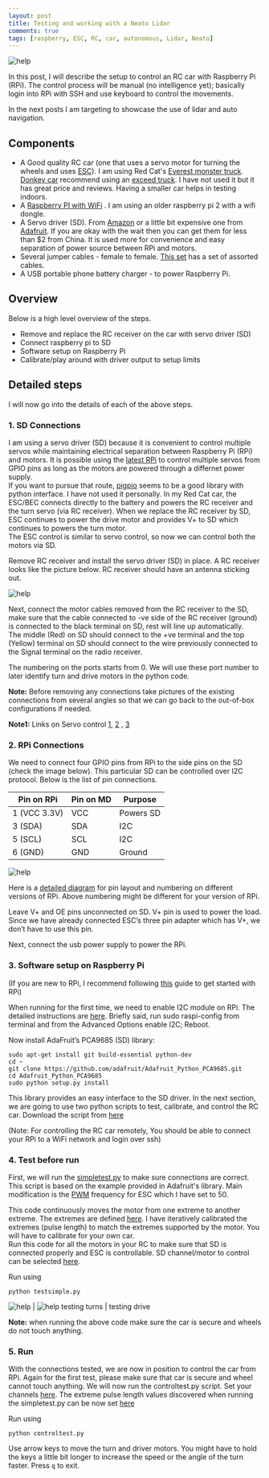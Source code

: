 ```yaml
---
layout: post
title: Testing and working with a Neato Lidar
comments: true
tags: [raspberry, ESC, RC, car, autonomous, Lidar, Neato]
---
```


![help](/assets/images/sideView.jpg)

In this post, I will describe the setup to control an RC car with Raspberry Pi (RPi). 
The control process will be manual (no intelligence yet); basically login into RPi with SSH and use keyboard to control the movements. 
 
In the next posts I am targeting to showcase the use of lidar and auto navigation.



## Components

- A Good quality RC car (one that uses a servo motor for turning the wheels and uses [ESC](https://en.wikipedia.org/wiki/Electronic_speed_control)). 
I am using Red Cat's  [Everest monster truck](https://www.amazon.com/Redcat-Racing-Everest-10-Waterproof-Electronics/dp/B00O9MSR78). 
[Donkey car](http://www.donkeycar.com/) recommend using an [exceed truck](https://www.amazon.com/dp/9269802086). I have not used it but it has great price and reviews. 
Having a smaller car helps in testing indoors.
- A [Raspberry PI with WiFi](https://www.amazon.com/Raspberry-Pi-RASPBERRYPI3-MODB-1GB-Model-Motherboard/dp/B01CD5VC92/) . I am using an older raspberry pi 2 with a wifi dongle.  
- A Servo driver (SD). From [Amazon](https://www.amazon.com/HiLetgo-PCA9685-Channel-12-Bit-Arduino/dp/B01D1D0CX2/)  or a little bit expensive one from [Adafruit](https://www.amazon.com/Adafruit-16-Channel-12-bit-Servo-Driver/dp/B01G61MZF4).
 If you are okay with the wait then you can get them for less than $2 from China. It is used more for convenience and easy separation of power source between RPi and motors. 
- Several jumper cables - female to female. [This set](https://www.amazon.com/Haitronic-Multicolored-Breadboard-Arduino-raspberry/dp/B01LZF1ZSZ/) has a set of assorted cables.
- A USB portable phone battery charger - to power Raspberry Pi. 


## Overview
Below is a high level overview of the steps. 
- Remove and replace the RC receiver on the car with servo driver (SD)
- Connect raspberry pi to SD 
- Software setup on Raspberry Pi 
- Calibrate/play around with driver output to setup limits 


## Detailed steps

I will now go into the details of each of the above steps.

### 1. SD Connections

I am using a servo driver (SD) because it is convenient to control multiple servos while maintaining electrical separation between Raspberry Pi (RPi) and motors.
It is possible using the [latest RPi](https://www.raspberrypi.org/forums/viewtopic.php?t=109006) to control multiple servos from GPIO pins as long as the motors 
are powered through a differnet power supply.  
If you want to pursue that route, [pigpio](http://abyz.me.uk/rpi/pigpio/index.html) seems to be a good library with python interface. I have not used it personally. 
In my Red Cat car, the ESC/BEC connects directly to the battery and powers the RC receiver  and the turn servo (via RC receiver). 
When we replace the RC receiver by SD, ESC continues to power the drive motor and provides V+ to SD which continues to powers the turn motor.  
The ESC control is similar to servo control, so now we can control both the motors via SD.  
  


Remove RC receiver and install the servo driver (SD)  in place. A RC receiver looks like the picture below.  RC receiver should have an antenna sticking out. 

![help](/assets/images/RCReceiver.jpg)


Next, connect the motor cables removed from the RC receiver to the SD, make sure that the cable connected to -ve side of the RC receiver 
(ground) is connected to the black terminal on SD, rest will line up automatically.  
The middle (Red) on SD should connect to the +ve terminal and the top (Yellow) terminal on SD should connect 
to the wire previously connected to the Signal terminal on the radio receiver. 

The numbering on the ports starts from 0. We will use these port number to later identify turn and drive motors in the python code. 

**Note:** Before removing any connections take pictures of the existing connections from several angles so that we can go back to the out-of-box configurations if needed.

**Note1:** Links on Servo control [1](https://en.wikipedia.org/wiki/Servo_control), [2](https://www.adafruit.com/product/815) , [3](https://www.pololu.com/blog/17/servo-control-interface-in-detail)

### 2. RPi Connections 

We need to connect four GPIO pins from RPi to the side pins on the SD (check the image below). This particular SD can be controlled over I2C protocol.
Below is the list of pin connections. 


|Pin on RPi| Pin on MD  | Purpose  |
|---|---|---|
| 1 (VCC 3.3V)   | VCC  | Powers SD  |
| 3 (SDA) | SDA  | I2C  |
| 5 (SCL) | SCL  | I2C  |
| 6 (GND) | GND| Ground  |


![help](/assets/images/motorDriverConnections_lowres.jpg)

Here is a [detailed diagram](https://raspberrypi.stackexchange.com/questions/12966/) for pin layout and numbering on different versions of RPi. 
Above numbering might be different for your version of RPi.

Leave V+ and OE pins unconnected on SD. V+ pin is used to power the load. Since we have already connected 
ESC’s three pin adapter which has V+, we don’t have to use this pin.

Next, connect the usb power supply to power the RPi.


### 3. Software setup on Raspberry Pi

(If you are new to RPi, I recommend following [this](https://projects.raspberrypi.org/en/projects/raspberry-pi-getting-started) guide to get started with RPi)


When running for the first time, we need to enable I2C module on RPi. The detailed instructions are 
[here](https://learn.adafruit.com/adafruits-raspberry-pi-lesson-4-gpio-setup/configuring-i2c).
Briefly said, run sudo raspi-config from terminal and from the Advanced Options enable I2C; Reboot.

Now install AdaFruit’s PCA9685 (SD) library:

```
sudo apt-get install git build-essential python-dev
cd ~
git clone https://github.com/adafruit/Adafruit_Python_PCA9685.git
cd Adafruit_Python_PCA9685
sudo python setup.py install
``` 
This library provides an easy interface to the SD driver. In the next section, we are going to use two python scripts to test,
 calibrate, and control the RC car. Download the script from [here](https://github.com/udayankumar/RC-car-raspberry/blob/master/testCalibrate)
 
(Note: For controlling the RC car remotely, You should be able to connect your RPi to a WiFi network and login over ssh) 

### 4. Test before run
 
First, we will run the [simpletest.py](https://github.com/udayankumar/RC-car-raspberry/blob/master/testCalibrate/simpletest.py) to make sure 
connections are correct. This script is based on the example provided in Adafruit's library. Main modification is the 
[PWM](https://en.wikipedia.org/wiki/Servo_control) frequency for ESC which I have set to 50.  
 
   This code continuously moves the motor from one extreme to another extreme.
 The extremes are defined [here](https://github.com/udayankumar/RC-car-raspberry/blob/a211c90fa0ebe8a140ec893f8f33b9edc57ca049/testCalibrate/simpletest.py#L31). 
 I have iteratively calibrated the extremes (pulse length) to match the extremes supported by the motor. You will have to calibrate for your own car.  
  Run this code for all the motors in your RC to make sure that SD is connected properly and ESC is controllable. SD channel/motor to control can be selected
 [here](https://github.com/udayankumar/RC-car-raspberry/blob/a211c90fa0ebe8a140ec893f8f33b9edc57ca049/testCalibrate/simpletest.py#L38). 

Run using
```
python testsimple.py
```




![help](/assets/images/turn.gif)  | ![help](/assets/images/fwd.gif)
testing turns | testing drive



**Note:** when running the above code make sure the car is secure and wheels do not touch anything.

 
### 5. Run

With the connections tested, we are now in position to control the car from RPi. Again for the first test, please make sure that car is secure and wheel cannot touch anything. 
We will now run the controltest.py script. Set your channels [here](https://github.com/udayankumar/RC-car-raspberry/blob/a211c90fa0ebe8a140ec893f8f33b9edc57ca049/testCalibrate/controltest.py#L92).
The extreme pulse length values discovered when running the simpletest.py can be now set [here](https://github.com/udayankumar/RC-car-raspberry/blob/a211c90fa0ebe8a140ec893f8f33b9edc57ca049/testCalibrate/controltest.py#L23)

Run using
```
python controltest.py
```


Use arrow keys to move the turn and driver motors. You might have to hold the keys a little bit longer to increase the speed or the angle of the turn faster. Press `q` to exit.

